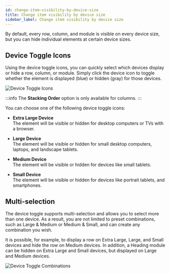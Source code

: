```yaml
---
id: change-item-visibility-by-device-size
title: Change item visibility by device size
sidebar_label: Change item visibility by device size
---
```


By default, every row, column, and module is visible on every device size, but you can hide individual elements at certain device sizes.

## Device Toggle Icons

Using the device toggle icons, you can quickly select which devices display or hide a row, column, or module. Simply click the device icon to toggle whether the element is displayed (blue) or hidden (gray) for those devices.

![Device Toggle Icons](/img/beaver-builder/advanced-tab--visibility--1.jpg)

:::info
The **Stacking Order** option is only available for columns.
:::

You can choose one of the following device toggle icons:

* **Extra Large Device**  
  The element will be visible or hidden for desktop computers or TVs with a browser.

* **Large Device**  
  The element will be visible or hidden for small desktop computers, laptops, and landscape tablets.

* **Medium Device**  
  The element will be visible or hidden for devices like small tablets.

* **Small Device**  
  The element will be visible or hidden for devices like portrait tablets, and smartphones.

## Multi-selection

The device toggle supports multi-selection and allows you to select more than one device. As a result, you are not limited to preset combinations, such as Large & Medium or Medium & Small, and can create any combination you wish.

It is possible, for example, to display a row on Extra Large, Large, and Small devices and hide the row on Medium devices. In addition, a Heading module can be hidden on Extra Large and Small devices, but displayed on Large and Medium devices.

![Device Toggle Combinations](/img/beaver-builder/advanced-tab--visibility--2.jpg)
